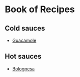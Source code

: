 # Book of Recipes

## Cold sauces
* [Guacamole](guacamole.md)

## Hot sauces
* [Bolognesa](bolognesa.md)
